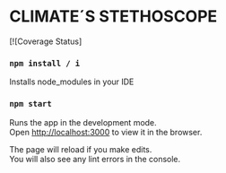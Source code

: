 # CLIMATE´S STETHOSCOPE

[![Coverage Status]


### `npm install / i`

Installs node_modules in your IDE 

### `npm start`

Runs the app in the development mode.<br />
Open [http://localhost:3000](http://localhost:3000) to view it in the browser.

The page will reload if you make edits.<br />
You will also see any lint errors in the console.


